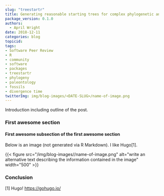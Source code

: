```yaml
---
slug: "treestartr"
title: Generating reasonable starting trees for complex phylogenetic analyses
package_version: 0.1.0
authors:
  - April Wright
date: 2018-12-11
categories: blog
topicid:
tags:
- Software Peer Review
- R
- community
- software
- packages
- treestartr
- phylogeny
- paleontology
- fossils
- divergence time
twitterImg: img/blog-images/<DATE-SLUG>/name-of-image.png
---
```


Introduction including outline of the post.

### First awesome section

#### First awesome subsection of the first awesome section

Below is an image (not generated via R Markdown). I like Hugo[1].

{{< figure src="/img/blog-images/<DATE-SLUG>/name-of-image.png" alt="write an alternative text describing the information contained in the image" width="500" >}}

### Conclusion

[1] Hugo!
<a href="https://gohugo.io/" class="uri">https://gohugo.io/</a>
